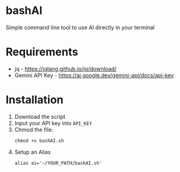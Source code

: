 # bashAI
Simple command line tool to use AI directly in your terminal

# Requirements
- jq - https://jqlang.github.io/jq/download/
- Gemini API Key - https://ai.google.dev/gemini-api/docs/api-key

# Installation

1. Download the script
2. Input your API key into `API_KEY`
3. Chmod the file:
   ```
   chmod +x bashAI.sh
   ```
5. Setup an Alias
   ```
   alias ai='~/YOUR_PATH/bashAI.sh' 
   ```
